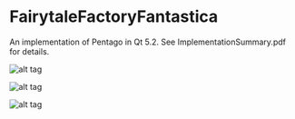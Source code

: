 FairytaleFactoryFantastica
==========================
An implementation of Pentago in Qt 5.2. See ImplementationSummary.pdf for details.

![alt tag](http://i.imgur.com/ItmXTFW.jpg)


![alt tag](http://i.imgur.com/FdO86ke.jpg)


![alt tag](http://i.imgur.com/KZhae2Q.jpg)
